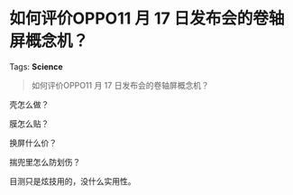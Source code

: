 # 如何评价OPPO11 月 17 日发布会的卷轴屏概念机？

Tags: **Science**

> 如何评价OPPO11 月 17 日发布会的卷轴屏概念机？

壳怎么做？

膜怎么贴？

换屏什么价？

揣兜里怎么防划伤？

目测只是炫技用的，没什么实用性。




